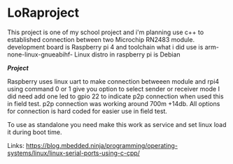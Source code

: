 # LoRaproject
This project is one of my school project and i'm planning use c++ to established connection between two Microchip RN2483 module.
development board is Raspberry pi 4 and toolchain what i did use is arm-none-linux-gnueabihf-
Linux distro in raspberry pi is Debian

***Project***

Raspberry uses linux uart to make connection betweeen module and rpi4
using command 0 or 1 give you option to select sender or receiver mode
I did need add one led to gpio 22 to indicate p2p connection when used this in field test.
p2p connection was working around 700m +14db. All options for connection is hard coded for easier use in field test.

To use as standalone you need make this work as service and set linux load it during boot time.

Links:
https://blog.mbedded.ninja/programming/operating-systems/linux/linux-serial-ports-using-c-cpp/

